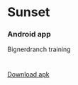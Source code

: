 # Sunset
### Android app
Bignerdranch training

#

[Download apk](../../raw/master/app/build/outputs/apk/app-debug.apk)
